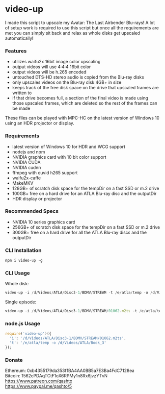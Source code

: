 # video-up

I made this script to upscale my Avatar: The Last Airbender Blu-rays!  A lot of
setup work is required to use this script but once all the requirements
are met you can simply sit back and relax as whole disks get upscaled
automatically!

### Features

-   utilizes waifu2x 16bit image color upscaling
-   output videos will use 4:4:4 16bit color
-   output videos will be h.265 encoded
-   untouched DTS-HD stereo audio is copied from the Blu-ray disks
-   only upscales videos on the Blu-ray disk 4GB+ in size
-   keeps track of the free disk space on the drive that upscaled frames
    are written to
-   if that drive becomes full, a section of the final video is made using those
    upscaled frames, which are deleted so the rest of the frames can be made

These files can be played with MPC-HC on the latest version of Windows 10 using
an HDR projector or display.

### Requirements

-   latest version of Windows 10 for HDR and WCG support
-   nodejs and npm
-   NVIDIA graphics card with 10 bit color support
-   NVIDIA CUDA
-   NVIDIA cudnn
-   ffmpeg with cuvid h265 support
-   waifu2x-caffe
-   MakeMKV
-   128GB+ of scratch disk space for the tempDir on a fast SSD or m.2 drive
-   100GB+ free on a hard drive for an ATLA Blu-ray disc and the outputDir
-   HDR display or projector

### Recommended Specs

-   NVIDIA 10 series graphics card
-   256GB+ of scratch disk space for the tempDir on a fast SSD or m.2 drive
-   300GB+ free on a hard drive for all the ATLA Blu-ray discs and the outputDir

### CLI Installation

```javascript
npm i video-up -g
```

### CLI Usage

Whole disk:

```javascript
video-up -i /d/Videos/ATLA/Disc3-1/BDMV/STREAM -t /e/atla/temp -o /d/Videos/ATLA/Book_3
```

Single episode:

```javascript
video-up -i /d/Videos/ATLA/Disc3-1/BDMV/STREAM/01062.m2ts -t /e/atla/temp -o /d/Videos/ATLA/Book_3
```

### node.js Usage

```javascript
require('video-up')({
  'i': '/d/Videos/ATLA/Disc3-1/BDMV/STREAM/01062.m2ts',
  't': '/e/atla/temp -o /d/Videos/ATLA/Book_3'
});
```

### Donate

Ethereum: 0xb4355179da353f1BA4AA0BB5a7E3Ba4FdC7128ea  
Bitcoin: 1562cPDAqTCtF1oX6RPMy1n8Rx6jvzYTvN  
<https://www.patreon.com/qashto>  
<https://www.paypal.me/qashto/5>
